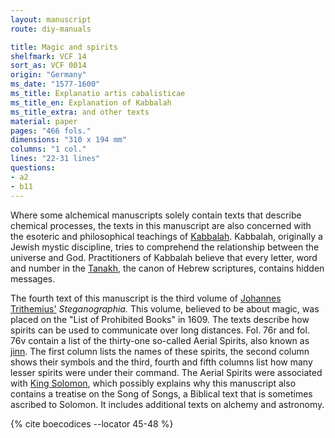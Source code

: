 ```yaml
---
layout: manuscript
route: diy-manuals

title: Magic and spirits
shelfmark: VCF 14
sort_as: VCF 0014
origin: "Germany"
ms_date: "1577-1600"
ms_title: Explanatio artis cabalisticae
ms_title_en: Explanation of Kabbalah
ms_title_extra: and other texts
material: paper
pages: "466 fols."
dimensions: "310 x 194 mm"
columns: "1 col."
lines: "22-31 lines"
questions:
- a2
- b11
---
```


Where some alchemical manuscripts solely contain texts that describe
chemical processes, the texts in this manuscript are also concerned with
the esoteric and philosophical teachings of
[Kabbalah](https://en.wikipedia.org/wiki/Kabbalah). Kabbalah, originally
a Jewish mystic discipline, tries to comprehend the relationship between
the universe and God. Practitioners of Kabbalah believe that every
letter, word and number in the
[Tanakh](https://en.wikipedia.org/wiki/Hebrew_Bible), the canon of
Hebrew scriptures, contains hidden messages.

The fourth text of this manuscript is the third volume of [Johannes
Trithemius'](https://en.wikipedia.org/wiki/Johannes_Trithemius)
*Steganographia.* This volume, believed to be about magic, was placed on
the "List of Prohibited Books" in 1609. The texts describe how spirits
can be used to communicate over long distances. Fol. <span data-fol="76r" class="fref">76r</span> and fol. <span data-fol="76v" class="fref">76v</span>
contain a list of the thirty-one so-called Aerial Spirits, also known as
[jinn](https://en.wikipedia.org/wiki/Jinn). The first column lists the
names of these spirits, the second column shows their symbols and the
third, fourth and fifth columns list how many lesser spirits were under
their command. The Aerial Spirits were associated with [King
Solomon](https://en.wikipedia.org/wiki/Solomon), which possibly explains
why this manuscript also contains a treatise on the Song of Songs, a
Biblical text that is sometimes ascribed to Solomon. It includes
additional texts on alchemy and astronomy.

{% cite boecodices --locator 45-48 %}